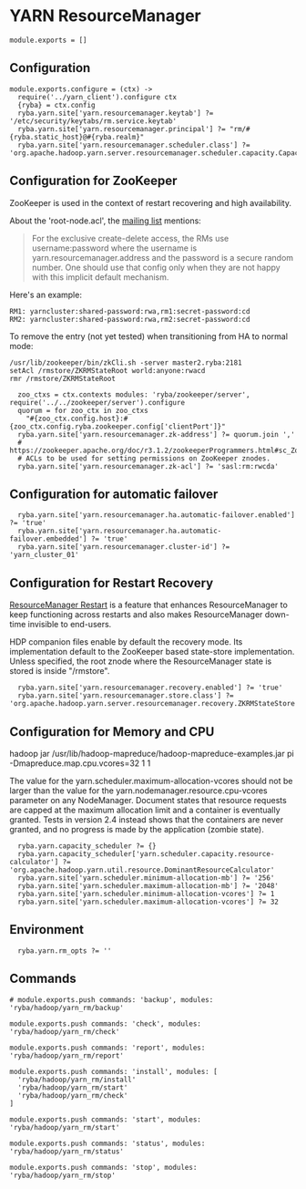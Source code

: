 
# YARN ResourceManager

    module.exports = []

## Configuration

    module.exports.configure = (ctx) ->
      require('../yarn_client').configure ctx
      {ryba} = ctx.config
      ryba.yarn.site['yarn.resourcemanager.keytab'] ?= '/etc/security/keytabs/rm.service.keytab'
      ryba.yarn.site['yarn.resourcemanager.principal'] ?= "rm/#{ryba.static_host}@#{ryba.realm}"
      ryba.yarn.site['yarn.resourcemanager.scheduler.class'] ?= 'org.apache.hadoop.yarn.server.resourcemanager.scheduler.capacity.CapacityScheduler'

## Configuration for ZooKeeper

ZooKeeper is used in the context of restart recovering and high availability.

About the 'root-node.acl', the [mailing list][ml_root_acl] mentions:

> For the exclusive create-delete access, the RMs use username:password where
the username is yarn.resourcemanager.address and the password is a secure random
number. One should use that config only when they are not happy with this
implicit default mechanism.

Here's an example:

```
RM1: yarncluster:shared-password:rwa,rm1:secret-password:cd
RM2: yarncluster:shared-password:rwa,rm2:secret-password:cd
```

To remove the entry (not yet tested) when transitioning from HA to normal mode:
```
/usr/lib/zookeeper/bin/zkCli.sh -server master2.ryba:2181
setAcl /rmstore/ZKRMStateRoot world:anyone:rwacd
rmr /rmstore/ZKRMStateRoot
```

      zoo_ctxs = ctx.contexts modules: 'ryba/zookeeper/server', require('../../zookeeper/server').configure
      quorum = for zoo_ctx in zoo_ctxs
        "#{zoo_ctx.config.host}:#{zoo_ctx.config.ryba.zookeeper.config['clientPort']}"
      ryba.yarn.site['yarn.resourcemanager.zk-address'] ?= quorum.join ','
      # https://zookeeper.apache.org/doc/r3.1.2/zookeeperProgrammers.html#sc_ZooKeeperAccessControl
      # ACLs to be used for setting permissions on ZooKeeper znodes.
      ryba.yarn.site['yarn.resourcemanager.zk-acl'] ?= 'sasl:rm:rwcda'

## Configuration for automatic failover

      ryba.yarn.site['yarn.resourcemanager.ha.automatic-failover.enabled'] ?= 'true'
      ryba.yarn.site['yarn.resourcemanager.ha.automatic-failover.embedded'] ?= 'true'
      ryba.yarn.site['yarn.resourcemanager.cluster-id'] ?= 'yarn_cluster_01'

## Configuration for Restart Recovery

[ResourceManager Restart][restart] is a feature that enhances ResourceManager to
keep functioning across restarts and also makes ResourceManager down-time
invisible to end-users.

HDP companion files enable by default the recovery mode. Its implementation
default to the ZooKeeper based state-store implementation. Unless specified,
the root znode where the ResourceManager state is stored is inside "/rmstore".

      ryba.yarn.site['yarn.resourcemanager.recovery.enabled'] ?= 'true'
      ryba.yarn.site['yarn.resourcemanager.store.class'] ?= 'org.apache.hadoop.yarn.server.resourcemanager.recovery.ZKRMStateStore'

## Configuration for Memory and CPU

hadoop jar /usr/lib/hadoop-mapreduce/hadoop-mapreduce-examples.jar pi -Dmapreduce.map.cpu.vcores=32 1 1

The value for the yarn.scheduler.maximum-allocation-vcores should not be larger
than the value for the yarn.nodemanager.resource.cpu-vcores parameter on any
NodeManager. Document states that resource requests are capped at the maximum
allocation limit and a container is eventually granted. Tests in version 2.4
instead shows that the containers are never granted, and no progress is made by
the application (zombie state).

      ryba.yarn.capacity_scheduler ?= {}
      ryba.yarn.capacity_scheduler['yarn.scheduler.capacity.resource-calculator'] ?= 'org.apache.hadoop.yarn.util.resource.DominantResourceCalculator'
      ryba.yarn.site['yarn.scheduler.minimum-allocation-mb'] ?= '256'
      ryba.yarn.site['yarn.scheduler.maximum-allocation-mb'] ?= '2048'
      ryba.yarn.site['yarn.scheduler.minimum-allocation-vcores'] ?= 1
      ryba.yarn.site['yarn.scheduler.maximum-allocation-vcores'] ?= 32

## Environment

      ryba.yarn.rm_opts ?= ''

## Commands

    # module.exports.push commands: 'backup', modules: 'ryba/hadoop/yarn_rm/backup'

    module.exports.push commands: 'check', modules: 'ryba/hadoop/yarn_rm/check'

    module.exports.push commands: 'report', modules: 'ryba/hadoop/yarn_rm/report'

    module.exports.push commands: 'install', modules: [
      'ryba/hadoop/yarn_rm/install'
      'ryba/hadoop/yarn_rm/start'
      'ryba/hadoop/yarn_rm/check'
    ]

    module.exports.push commands: 'start', modules: 'ryba/hadoop/yarn_rm/start'

    module.exports.push commands: 'status', modules: 'ryba/hadoop/yarn_rm/status'

    module.exports.push commands: 'stop', modules: 'ryba/hadoop/yarn_rm/stop'


[restart]: http://hadoop.apache.org/docs/current/hadoop-yarn/hadoop-yarn-site/ResourceManagerRestart.html
[ml_root_acl]: http://lucene.472066.n3.nabble.com/Yarn-HA-Zookeeper-ACLs-td4138735.html


